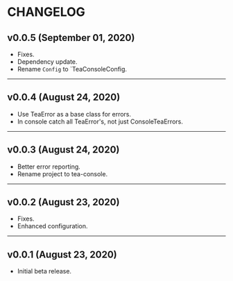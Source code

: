 # CHANGELOG


## v0.0.5 (September 01, 2020)

- Fixes.
- Dependency update.
- Rename `Config` to `TeaConsoleConfig. 


---


## v0.0.4 (August 24, 2020)

- Use TeaError as a base class for errors.
- In console catch all TeaError's, not just ConsoleTeaErrors.


---


## v0.0.3 (August 24, 2020)

- Better error reporting.
- Rename project to tea-console.


---


## v0.0.2 (August 23, 2020)

- Fixes.
- Enhanced configuration.


---


## v0.0.1 (August 23, 2020)

- Initial beta release. 
